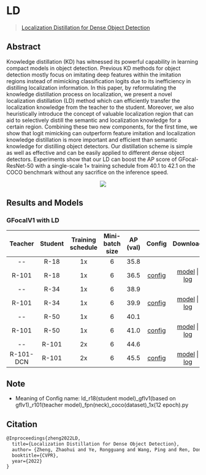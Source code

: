 # LD

> [Localization Distillation for Dense Object Detection](https://arxiv.org/abs/2102.12252)

<!-- [ALGORITHM] -->

## Abstract

Knowledge distillation (KD) has witnessed its powerful capability in learning compact models in object detection. Previous KD methods for object detection mostly focus on imitating deep features within the imitation regions instead of mimicking classification logits due to its inefficiency in distilling localization information. In this paper, by reformulating the knowledge distillation process on localization, we present a novel localization distillation (LD) method which can efficiently transfer the localization knowledge from the teacher to the student. Moreover, we also heuristically introduce the concept of valuable localization region that can aid to selectively distill the semantic and localization knowledge for a certain region. Combining these two new components, for the first time, we show that logit mimicking can outperform feature imitation and localization knowledge distillation is more important and efficient than semantic knowledge for distilling object detectors. Our distillation scheme is simple as well as effective and can be easily applied to different dense object detectors. Experiments show that our LD can boost the AP score of GFocal-ResNet-50 with a single-scale 1× training schedule from 40.1 to 42.1 on the COCO benchmark without any sacrifice on the inference speed.

<div align=center>
<img src="https://user-images.githubusercontent.com/40661020/143966265-48a03668-8585-4525-8a86-afa2209d1602.png"/>
</div>

## Results and Models

### GFocalV1 with LD

|  Teacher  | Student | Training schedule | Mini-batch size | AP (val) |                                                      Config                                                       |                                                                                                                                                        Download                                                                                                                                                        |
| :-------: | :-----: | :---------------: | :-------------: | :------: | :---------------------------------------------------------------------------------------------------------------: | :--------------------------------------------------------------------------------------------------------------------------------------------------------------------------------------------------------------------------------------------------------------------------------------------------------------------: |
|    --     |  R-18   |        1x         |        6        |   35.8   |                                                                                                                   |                                                                                                                                                                                                                                                                                                                        |
|   R-101   |  R-18   |        1x         |        6        |   36.5   |   [config](https://github.com/open-mmlab/mmdetection/blob/dev-3.x/configs/ld/ld_r18-gflv1-r101_fpn_1x_coco.py)    |         [model](https://download.openmmlab.com/mmdetection/v2.0/ld/ld_r18_gflv1_r101_fpn_coco_1x/ld_r18_gflv1_r101_fpn_coco_1x_20220702_062206-330e6332.pth) \| [log](https://download.openmmlab.com/mmdetection/v2.0/ld/ld_r18_gflv1_r101_fpn_coco_1x/ld_r18_gflv1_r101_fpn_coco_1x_20220702_062206.log.json)         |
|    --     |  R-34   |        1x         |        6        |   38.9   |                                                                                                                   |                                                                                                                                                                                                                                                                                                                        |
|   R-101   |  R-34   |        1x         |        6        |   39.9   |   [config](https://github.com/open-mmlab/mmdetection/blob/dev-3.x/configs/ld/ld_r34-gflv1-r101_fpn_1x_coco.py)    |         [model](https://download.openmmlab.com/mmdetection/v2.0/ld/ld_r34_gflv1_r101_fpn_coco_1x/ld_r34_gflv1_r101_fpn_coco_1x_20220630_134007-9bc69413.pth) \| [log](https://download.openmmlab.com/mmdetection/v2.0/ld/ld_r34_gflv1_r101_fpn_coco_1x/ld_r34_gflv1_r101_fpn_coco_1x_20220630_134007.log.json)         |
|    --     |  R-50   |        1x         |        6        |   40.1   |                                                                                                                   |                                                                                                                                                                                                                                                                                                                        |
|   R-101   |  R-50   |        1x         |        6        |   41.0   |   [config](https://github.com/open-mmlab/mmdetection/blob/dev-3.x/configs/ld/ld_r50-gflv1-r101_fpn_1x_coco.py)    |         [model](https://download.openmmlab.com/mmdetection/v2.0/ld/ld_r50_gflv1_r101_fpn_coco_1x/ld_r50_gflv1_r101_fpn_coco_1x_20220629_145355-8dc5bad8.pth) \| [log](https://download.openmmlab.com/mmdetection/v2.0/ld/ld_r50_gflv1_r101_fpn_coco_1x/ld_r50_gflv1_r101_fpn_coco_1x_20220629_145355.log.json)         |
|    --     |  R-101  |        2x         |        6        |   44.6   |                                                                                                                   |                                                                                                                                                                                                                                                                                                                        |
| R-101-DCN |  R-101  |        2x         |        6        |   45.5   | [config](https://github.com/open-mmlab/mmdetection/blob/dev-3.x/configs/ld/ld_r101-gflv1-r101-dcn_fpn_2x_coco.py) | [model](https://download.openmmlab.com/mmdetection/v2.0/ld/ld_r101_gflv1_r101dcn_fpn_coco_2x/ld_r101_gflv1_r101dcn_fpn_coco_2x_20220629_185920-9e658426.pth) \| [log](https://download.openmmlab.com/mmdetection/v2.0/ld/ld_r101_gflv1_r101dcn_fpn_coco_2x/ld_r101_gflv1_r101dcn_fpn_coco_2x_20220629_185920.log.json) |

## Note

- Meaning of Config name: ld_r18(student model)\_gflv1(based on gflv1)\_r101(teacher model)\_fpn(neck)\_coco(dataset)\_1x(12 epoch).py

## Citation

```latex
@Inproceedings{zheng2022LD,
  title={Localization Distillation for Dense Object Detection},
  author= {Zheng, Zhaohui and Ye, Rongguang and Wang, Ping and Ren, Dongwei and Zuo, Wangmeng and Hou, Qibin and Cheng, Mingming},
  booktitle={CVPR},
  year={2022}
}
```
